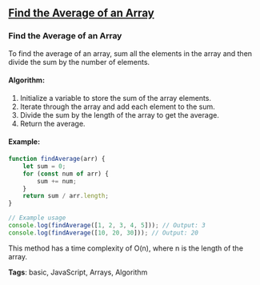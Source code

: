 ## [Find the Average of an Array](#find-the-average-of-an-array)

### Find the Average of an Array

To find the average of an array, sum all the elements in the array and then divide the sum by the number of elements.

#### Algorithm:
1. Initialize a variable to store the sum of the array elements.
2. Iterate through the array and add each element to the sum.
3. Divide the sum by the length of the array to get the average.
4. Return the average.

#### Example:
```javascript
function findAverage(arr) {
    let sum = 0;
    for (const num of arr) {
        sum += num;
    }
    return sum / arr.length;
}

// Example usage
console.log(findAverage([1, 2, 3, 4, 5])); // Output: 3
console.log(findAverage([10, 20, 30])); // Output: 20
```

This method has a time complexity of O(n), where n is the length of the array.

**Tags**: basic, JavaScript, Arrays, Algorithm


